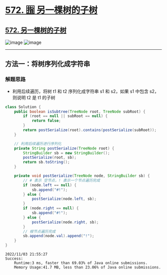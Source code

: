 # [572. 🈯️ 另一棵树的子树](https://github.com/imtsingyun/LeetCode/issues/7)

## [572. 另一棵树的子树](https://leetcode.cn/problems/subtree-of-another-tree/)

![image](https://user-images.githubusercontent.com/56377217/199728964-481c974f-2e4f-40cd-9d53-4e8fc7d3f376.png)
![image](https://user-images.githubusercontent.com/56377217/199729136-6378e694-50bb-4967-a8cc-110239d9427d.png)

---

## 方法一：将树序列化成字符串

### 解题思路

- 利用后续遍历，将树 t1 和 t2 序列化成字符串 s1 和 s2，如果 s1 中包含 s2，则说明 t2 是 t1 的子树

```java
class Solution {
    public boolean isSubtree(TreeNode root, TreeNode subRoot) {
        if (root == null || subRoot == null) {
            return false;
        }
        return postSerialize(root).contains(postSerialize(subRoot));
    }

    // 利用后续遍历进行序列化
    private String postSerialize(TreeNode root) {
        StringBuilder sb = new StringBuilder();
        postSerialize(root, sb);
        return sb.toString();
    }

    private void postSerialize(TreeNode node, StringBuilder sb) {
        // # 表示 空节点，! 表示一个节点遍历完成
        if (node.left == null) {
            sb.append("#!");
        } else {
            postSerialize(node.left, sb);
        }
        if (node.right == null) {
            sb.append("#!");
        } else {
            postSerialize(node.right, sb);
        }
        // 根节点遍历完成
        sb.append(node.val).append("!");
    }
}
```

```
2022/11/03 21:55:27	
Success:
	Runtime:3 ms, faster than 69.03% of Java online submissions.
	Memory Usage:41.7 MB, less than 23.06% of Java online submissions.
```
